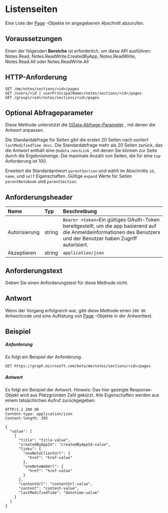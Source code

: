 # <a name="list-pages"></a>Listenseiten

Eine Liste der [Page](../resources/page.md) -Objekte im angegebenen Abschnitt abzurufen.
## <a name="prerequisites"></a>Voraussetzungen
Einen der folgenden **Bereiche** ist erforderlich, um diese API ausführen:  
Notes.Read, Notes.ReadWrite.CreatedByApp, Notes.ReadWrite, Notes.Read.All oder Notes.ReadWrite.All
## <a name="http-request"></a>HTTP-Anforderung
<!-- { "blockType": "ignored" } -->
```http
GET /me/notes/sections/<id>/pages
GET /users/<id | userPrincipalName>/notes/sections/<id>/pages
GET /groups/<id>/notes/sections/<id>/pages
```
## <a name="optional-query-parameters"></a>Optional Abfrageparameter
Diese Methode unterstützt die [OData-Abfrage-Parameter](http://graph.microsoft.io/docs/overview/query_parameters) , mit denen die Antwort anpassen.

Die Standardabfrage für Seiten gibt die ersten 20 Seiten nach sortiert `lastModifiedTime desc`. Die Standardabfrage mehr als 20 Seiten zurück, das die Antwort enthält eine `@odata.nextLink` , mit denen Sie können zur Seite durch die Ergebnismenge. Die maximale Anzahl von Seiten, die für eine `top` Anforderung ist 100.

Erweitert die Standardantwort `parentSection` und wählt im Abschnitts `id`, `name`, und `self` Eigenschaften. Gültige `expand` Werte für Seiten `parentNotebook` und `parentSection`.

## <a name="request-headers"></a>Anforderungsheader
| Name       | Typ | Beschreibung|
|:-----------|:------|:----------|
| Autorisierung  | string  | `Bearer <token>`Ein gültiges OAuth-Token bereitgestellt, um die app basierend auf die Anmeldeinformationen des Benutzers und der Benutzer haben Zugriff autorisiert. |
| Akzeptieren | string | `application/json` |

## <a name="request-body"></a>Anforderungstext
Geben Sie einen Anforderungstext für diese Methode nicht.
## <a name="response"></a>Antwort
Wenn der Vorgang erfolgreich war, gibt diese Methode einen `200 OK` Antwortcode und eine Auflistung von [Page](../resources/page.md) -Objekte in der Antworttext.
## <a name="example"></a>Beispiel
##### <a name="request"></a>Anforderung
Es folgt ein Beispiel der Anforderung.
<!-- { "blockType": "ignored" } -->
```http
GET https://graph.microsoft.com/beta/me/notes/sections/<id>/pages
```
##### <a name="response"></a>Antwort
Es folgt ein Beispiel der Antwort. Hinweis: Das hier gezeigte Response-Objekt wird aus Platzgründen Zahl gekürzt. Alle Eigenschaften werden aus einem tatsächlichen Aufruf zurückgegeben.
<!-- { "blockType": "ignored" } -->
```http
HTTP/1.1 200 OK
Content-type: application/json
Content-length: 393

{
  "value": [
    {
      "title": "title-value",
      "createdByAppId": "createdByAppId-value",
      "links": {
        "oneNoteClientUrl": {
          "href": "href-value"
        },
        "oneNoteWebUrl": {
          "href": "href-value"
        }
      },
      "contentUrl": "contentUrl-value",
      "content": "content-value",
      "lastModifiedTime": "datetime-value"
    }
  ]
}
```

<!-- uuid: 8fcb5dbc-d5aa-4681-8e31-b001d5168d79
2015-10-25 14:57:30 UTC -->
<!-- {
  "type": "#page.annotation",
  "description": "List pages",
  "keywords": "",
  "section": "documentation",
  "tocPath": ""
}-->